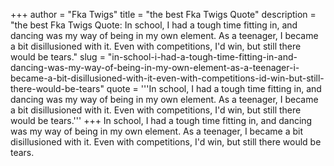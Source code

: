 +++
author = "Fka Twigs"
title = "the best Fka Twigs Quote"
description = "the best Fka Twigs Quote: In school, I had a tough time fitting in, and dancing was my way of being in my own element. As a teenager, I became a bit disillusioned with it. Even with competitions, I'd win, but still there would be tears."
slug = "in-school-i-had-a-tough-time-fitting-in-and-dancing-was-my-way-of-being-in-my-own-element-as-a-teenager-i-became-a-bit-disillusioned-with-it-even-with-competitions-id-win-but-still-there-would-be-tears"
quote = '''In school, I had a tough time fitting in, and dancing was my way of being in my own element. As a teenager, I became a bit disillusioned with it. Even with competitions, I'd win, but still there would be tears.'''
+++
In school, I had a tough time fitting in, and dancing was my way of being in my own element. As a teenager, I became a bit disillusioned with it. Even with competitions, I'd win, but still there would be tears.
